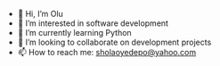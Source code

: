 - 👋 Hi, I’m Olu
- 👀 I’m interested in software development
- 🌱 I’m currently learning Python
- 💞️ I’m looking to collaborate on development projects
- 📫 How to reach me: sholaoyedepo@yahoo.com

<!---
olu13/olu13 is a ✨ special ✨ repository because its `README.md` (this file) appears on your GitHub profile.
You can click the Preview link to take a look at your changes.
--->
